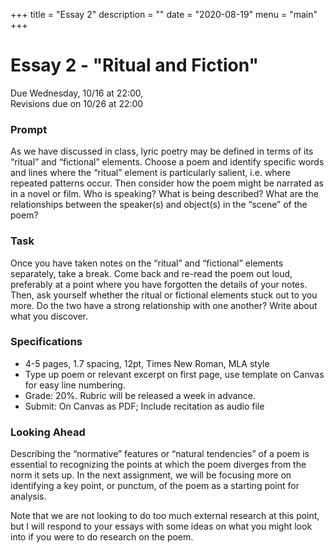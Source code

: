 +++
title = "Essay 2"
description = ""
date = "2020-08-19"
menu = "main"
+++

<div class="essay">

# Essay 2 - "Ritual and Fiction"

Due Wednesday, 10/16 at 22:00,  
Revisions due on 10/26 at 22:00

### Prompt
As we have discussed in class, lyric poetry may be defined in terms of its “ritual” and “fictional” elements. Choose a poem and identify specific words and lines where the “ritual” element is particularly salient, i.e. where repeated patterns occur. Then consider how the poem might be narrated as in a novel or film. Who is speaking? What is being described? What are the relationships between the speaker(s) and object(s) in the “scene” of the poem?

### Task
Once you have taken notes on the “ritual” and “fictional” elements separately, take a break. Come back and re-read the poem out loud, preferably at a point where you have forgotten the details of your notes. Then, ask yourself whether the ritual or fictional elements stuck out to you more. Do the two have a strong relationship with one another? Write about what you discover.


### Specifications
* 4-5 pages, 1.7 spacing, 12pt, Times New Roman, MLA style
* Type up poem or relevant excerpt on first page, use template on Canvas for easy line numbering.
* Grade: 20%. Rubric will be released a week in advance.
* Submit: On Canvas as PDF; Include recitation as audio file


### Looking Ahead

Describing the “normative” features or “natural tendencies” of a poem is essential to recognizing the points at which the poem diverges from the norm it sets up. In the next assignment, we will be focusing more on identifying a key point, or punctum, of the poem as a starting point for analysis.

Note that we are not looking to do too much external research at this point, but I will respond to your essays with some ideas on what you might look into if you were to do research on the poem.

</div>
